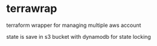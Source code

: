 # terrawrap

terraform wrapper for managing multiple aws account

state is save in s3 bucket with dynamodb for state locking
